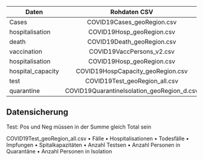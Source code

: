 | Daten             |           Rohdaten CSV            |                                                                                                Spalten die interessieren |
|-------------------|:---------------------------------:|-------------------------------------------------------------------------------------------------------------------------:|
| Cases             |    COVID19Cases_geoRegion.csv     |                                                                                                                  entries |
| hospitalisation   |     COVID19Hosp_geoRegion.csv     |                                                                                                                  entries |
| death             |    COVID19Death_geoRegion.csv     |                                                                                                                  entries |
| vaccination       |     COVID19VaccPersons_v2.csv     | entries,type=COVID19FullyVaccPersons,COVID19AtLeastOneDosePersons,COVID19PartiallyVaccPersons,COVID19FirstBoosterPersons |
| hospitalisation   |     COVID19Hosp_geoRegion.csv     |                                                                                                                  entries |
| hospital_capacity | COVID19HospCapacity_geoRegion.csv |                                                                                ICU_Covid19Patients,Total_Covid19Patients |
| test              |   COVID19Test_geoRegion_all.csv   |                                                        Antigen_Schnelltest_pos, Antigen_Schnelltest_neg, PCR_pos,PCR_neg |
| quarantine        | COVID19QuarantineIsolation_geoRegion_d.csv |                                                   column type value 'COVID19CT_Entry' 'COVID19CT_Iso' and 'COVID19CT_Qua' |


## Datensicherung
Test: Pos und Neg müssen in der Summe gleich Total sein


COVID19Test_geoRegion_all.csv
•	Fälle
•	Hospitalisationen
•	Todesfälle
•	Impfungen
•	Spitalkapazitäten
•	Anzahl Testsen
•	Anzahl Personen in Quarantäne
•	Anzahl Personen in Isolation